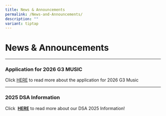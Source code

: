 ```yaml
---
title: News & Announcements
permalink: /News-and-Announcements/
description: ""
variant: tiptap
---
```

<h1>News &amp; Announcements</h1>
<hr>
<h3>Application for 2026 G3 MUSIC</h3>
<p>Click <a href="/application-for-2026-g3-music/" rel="noopener nofollow" target="_blank">HERE</a> to
read more about the application for 2026 G3 Music</p>
<hr>
<h3>2025 DSA Information</h3>
<p>Click&nbsp; <strong><a href="/about-us/dsa-at-northbrooks/" rel="noopener noreferrer nofollow" target="_blank">HERE</a></strong>&nbsp;to
read more about our DSA 2025 Information!</p>